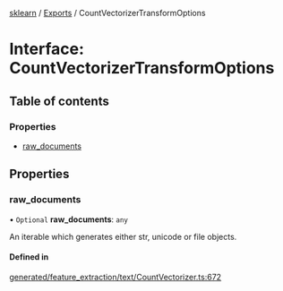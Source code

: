 [sklearn](../readme.md) / [Exports](../modules.md) / CountVectorizerTransformOptions

# Interface: CountVectorizerTransformOptions

## Table of contents

### Properties

- [raw\_documents](CountVectorizerTransformOptions.md#raw_documents)

## Properties

### raw\_documents

• `Optional` **raw\_documents**: `any`

An iterable which generates either str, unicode or file objects.

#### Defined in

[generated/feature_extraction/text/CountVectorizer.ts:672](https://github.com/transitive-bullshit/scikit-learn-ts/blob/367336a/packages/sklearn/src/generated/feature_extraction/text/CountVectorizer.ts#L672)
